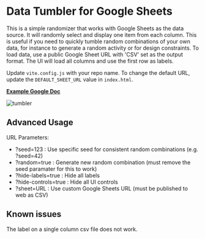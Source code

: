 # Data Tumbler for Google Sheets

This is a simple randomizer that works with Google Sheets as the data source. It will randomly select and display one item from each column. This is useful if you need to quickly tumble random combinations of your own data, for instance to generate a random activity or for design constraints. To load data, use a public Google Sheet URL with 'CSV' set as the output format. The UI will load all columns and use the first row as labels.

Update `vite.config.js` with your repo name.
To change the default URL, update the `DEFAULT_SHEET_URL` value in `index.html`.

**[Example Google Doc](https://docs.google.com/spreadsheets/d/1CG_G7xA2PMgo3byQ6jyHbVz-Xr_4CYZAhsmortPA-QY/edit?gid=0#gid=0)**

![tumbler](https://github.com/user-attachments/assets/055cb89a-84f0-44f8-b1b0-57d5a294bef8)

## Advanced Usage

URL Parameters:
- ?seed=123 : Use specific seed for consistent random combinations (e.g. ?seed=42)
- ?random=true : Generate new random combination (must remove the seed paramater for this to work)
- ?hide-labels=true : Hide all labels
- ?hide-controls=true : Hide all UI controls
- ?sheet=URL : Use custom Google Sheets URL (must be published to web as CSV)

## Known issues

The label on a single column csv file does not work.
